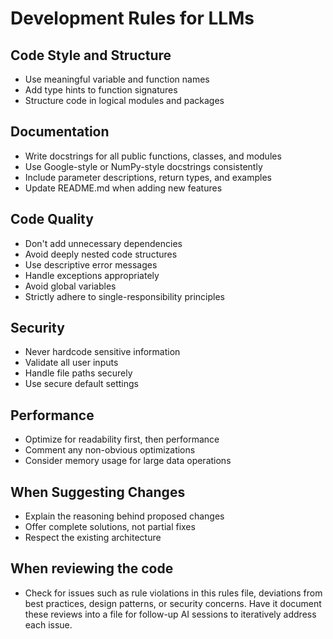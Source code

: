 # Development Rules for LLMs

## Code Style and Structure
- Use meaningful variable and function names
- Add type hints to function signatures
- Structure code in logical modules and packages

## Documentation
- Write docstrings for all public functions, classes, and modules
- Use Google-style or NumPy-style docstrings consistently
- Include parameter descriptions, return types, and examples
- Update README.md when adding new features

## Code Quality
- Don't add unnecessary dependencies
- Avoid deeply nested code structures
- Use descriptive error messages
- Handle exceptions appropriately
- Avoid global variables
- Strictly adhere to single-responsibility principles

## Security
- Never hardcode sensitive information
- Validate all user inputs
- Handle file paths securely
- Use secure default settings

## Performance
- Optimize for readability first, then performance
- Comment any non-obvious optimizations
- Consider memory usage for large data operations

## When Suggesting Changes
- Explain the reasoning behind proposed changes
- Offer complete solutions, not partial fixes
- Respect the existing architecture

## When reviewing the code
- Check for issues such as rule violations in this rules file, deviations from best practices, design patterns, or security concerns. Have it document these reviews into a file for follow-up AI sessions to iteratively address each issue.
